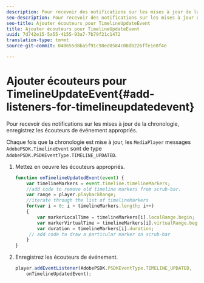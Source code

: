 ```yaml
---
description: Pour recevoir des notifications sur les mises à jour de la chronologie, enregistrez les écouteurs de événement appropriés.
seo-description: Pour recevoir des notifications sur les mises à jour de la chronologie, enregistrez les écouteurs de événement appropriés.
seo-title: Ajouter écouteurs pour TimelineUpdateEvent
title: Ajouter écouteurs pour TimelineUpdateEvent
uuid: 7d742e15-5a55-4155-93a7-7b79f21c1472
translation-type: tm+mt
source-git-commit: 040655d8ba5f91c98ed0584c08db226ffe1e0f4e

---
```



# Ajouter écouteurs pour TimelineUpdateEvent{#add-listeners-for-timelineupdatedevent}

Pour recevoir des notifications sur les mises à jour de la chronologie, enregistrez les écouteurs de événement appropriés.

Chaque fois que la chronologie est mise à jour, les `MediaPlayer` messages `AdobePSDK.TimelineEvent` sont de type `AdobePSDK.PSDKEventType.TIMELINE_UPDATED`.
1. Mettez en oeuvre les écouteurs appropriés.

   ```js
   function onTimelineUpdatedEvent(event) { 
       var timelineMarkers = event.timeline.timelineMarkers; 
       //add code to remove old timeline markers from scrub-bar. 
       var range = player.playbackRange; 
       //iterate through the list of timelineMarkers 
       for(var i = 0; i < timelineMarkers.length; i++) 
       { 
           var markerLocalTime = timelineMarkers[i].localRange.begin; 
           var markerVirtualTime = timelineMarkers[i].virtualRange.begin; 
           var duration = timelineMarkers[i].duration; 
        // add code to draw a particular marker on scrub-bar 
       }      
   }
   ```

1. Enregistrez les écouteurs de événement.

   ```js
   player.addEventListener(AdobePSDK.PSDKEventType.TIMELINE_UPDATED,  
       onTimelineUpdatedEvent);
   ```

